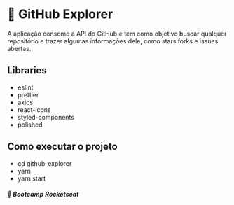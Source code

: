  # 🧭 GitHub Explorer

A aplicação consome a API do GitHub e tem como objetivo buscar qualquer repositório e trazer algumas informações dele, como stars forks e issues abertas.


## Libraries
* eslint
* prettier
* axios
* react-icons
* styled-components
* polished

## Como executar o projeto
 - cd github-explorer
 - yarn
- yarn start

##### 🚀 Bootcamp Rocketseat 
